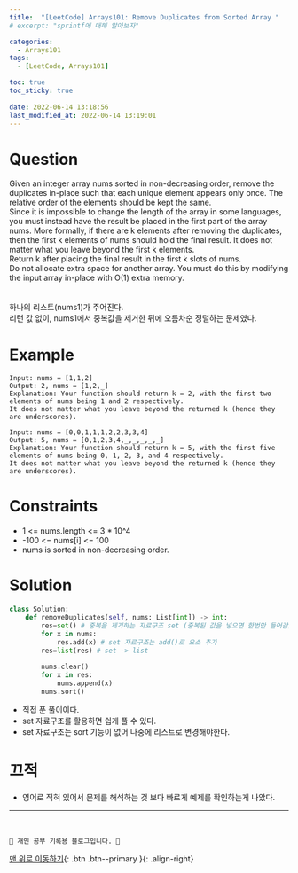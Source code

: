 ```yaml
---
title:  "[LeetCode] Arrays101: Remove Duplicates from Sorted Array "
# excerpt: "sprintf에 대해 알아보자"

categories:
  - Arrays101
tags:
  - [LeetCode, Arrays101]

toc: true
toc_sticky: true
 
date: 2022-06-14 13:18:56
last_modified_at: 2022-06-14 13:19:01
---
```


# Question
Given an integer array nums sorted in non-decreasing order, remove the duplicates in-place such that each unique element appears only once. The relative order of the elements should be kept the same.<br>
Since it is impossible to change the length of the array in some languages, you must instead have the result be placed in the first part of the array nums. More formally, if there are k elements after removing the duplicates, then the first k elements of nums should hold the final result. It does not matter what you leave beyond the first k elements.<br>
Return k after placing the final result in the first k slots of nums.<br>
Do not allocate extra space for another array. You must do this by modifying the input array in-place with O(1) extra memory.<br>
<br><br>
하나의 리스트(nums1)가 주어진다.<br>
리턴 값 없이, nums1에서 중복값을 제거한 뒤에 오름차순 정렬하는 문제였다.

# Example
```
Input: nums = [1,1,2]
Output: 2, nums = [1,2,_]
Explanation: Your function should return k = 2, with the first two elements of nums being 1 and 2 respectively.
It does not matter what you leave beyond the returned k (hence they are underscores).
```
```
Input: nums = [0,0,1,1,1,2,2,3,3,4]
Output: 5, nums = [0,1,2,3,4,_,_,_,_,_]
Explanation: Your function should return k = 5, with the first five elements of nums being 0, 1, 2, 3, and 4 respectively.
It does not matter what you leave beyond the returned k (hence they are underscores).
```


# Constraints
- 1 <= nums.length <= 3 * 10^4
- -100 <= nums[i] <= 100
- nums is sorted in non-decreasing order.

# Solution
```py   
class Solution:
    def removeDuplicates(self, nums: List[int]) -> int:
        res=set() # 중복을 제거하는 자료구조 set (중복된 값을 넣으면 한번만 들어감)
        for x in nums:
            res.add(x) # set 자료구조는 add()로 요소 추가
        res=list(res) # set -> list
        
        nums.clear()
        for x in res:
            nums.append(x)
        nums.sort()
```
- 직접 푼 풀이이다.
- set 자료구조를 활용하면 쉽게 풀 수 있다.
- set 자료구조는 sort 기능이 없어 나중에 리스트로 변경해야한다.

# 끄적
- 영어로 적혀 있어서 문제를 해석하는 것 보다 빠르게 예제를 확인하는게 나았다.

***
<br>

    💛 개인 공부 기록용 블로그입니다. 👻

[맨 위로 이동하기](#){: .btn .btn--primary }{: .align-right}